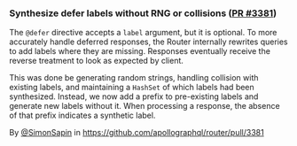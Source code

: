 ### Synthesize defer labels without RNG or collisions ([PR #3381](https://github.com/apollographql/router/pull/3381))

The `@defer` directive accepts a `label` argument, but it is optional. To more accurately handle deferred responses, the Router internally rewrites queries to add labels where they are missing. Responses eventually receive the reverse treatment to look as expected by client.

This was done be generating random strings, handling collision with existing labels, and maintaining a `HashSet` of which labels had been synthesized. Instead, we now add a prefix to pre-existing labels and generate new labels without it. When processing a response, the absence of that prefix indicates a synthetic label.

By [@SimonSapin](https://github.com/SimonSapin) in https://github.com/apollographql/router/pull/3381
